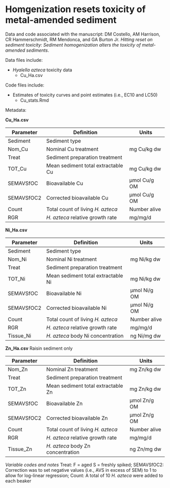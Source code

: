 # Homgenization resets toxicity of metal-amended sediment

Data and code associated with the manuscript:
DM Costello, AM Harrison, CR Hammerschmidt, RM Mendonca, and GA Burton Jr. *Hitting reset on sediment toxicity: Sediment homogenization alters the toxicity of metal-amended sediments*.

Data files include:
* *Hyalella azteca* toxicity data
  * Cu_Ha.csv


Code files include:
* Estimates of toxicity curves and point estimates (i.e., EC10 and LC50)
  * Cu_stats.Rmd

Metadata:

__Cu_Ha.csv__

|Parameter     |Definition   |Units  |
| ------------- |-----------| -----|
|Sediment| Sediment type||
|Nom_Cu|Nominal Cu treatment|mg Cu/kg dw|
|Treat|Sediment preparation treatment|
|TOT_Cu|Mean sediment total extractable Cu|mg Cu/kg dw|
|SEMAVSfOC|Bioavailable Cu|µmol Cu/g OM|
|SEMAVSfOC2|Corrected bioavailable Cu|µmol Cu/g OM|
|Count|Total count of living *H. azteca*|Number alive|
|RGR|*H. azteca* relative growth rate|mg/mg/d|


__Ni_Ha.csv__

|Parameter     |Definition   |Units  |
| ------------- |-----------| -----|
|Sediment| Sediment type||
|Nom_Ni|Nominal Ni treatment|mg Ni/kg dw|
|Treat|Sediment preparation treatment|
|TOT_Ni|Mean sediment total extractable Ni|mg Ni/kg dw|
|SEMAVSfOC|Bioavailable Ni|µmol Ni/g OM|
|SEMAVSfOC2|Corrected bioavailable Ni|µmol Ni/g OM|
|Count|Total count of living *H. azteca*|Number alive|
|RGR|*H. azteca* relative growth rate|mg/mg/d|
|Tissue_Ni|*H. azteca* body Ni concentration|ng Ni/mg dw|

__Zn_Ha.csv__
Raisin sediment only

|Parameter     |Definition   |Units  |
| ------------- |-----------| -----|
|Nom_Zn|Nominal Zn treatment|mg Zn/kg dw|
|Treat|Sediment preparation treatment|
|TOT_Zn|Mean sediment total extractable Zn|mg Zn/kg dw|
|SEMAVSfOC|Bioavailable Zn|µmol Zn/g OM|
|SEMAVSfOC2|Corrected bioavailable Zn|µmol Zn/g OM|
|Count|Total count of living *H. azteca*|Number alive|
|RGR|*H. azteca* relative growth rate|mg/mg/d|
|Tissue_Zn|*H. azteca* body Zn concentration|ng Zn/mg dw|


_Variable codes and notes_
Treat: F = aged S = freshly spiked;
SEMAVSfOC2: Correction was to set negative values (i.e., AVS in excess of SEM) to 1 to allow for log-linear regression;
Count: A total of 10 *H. azteca* were added to each beaker


